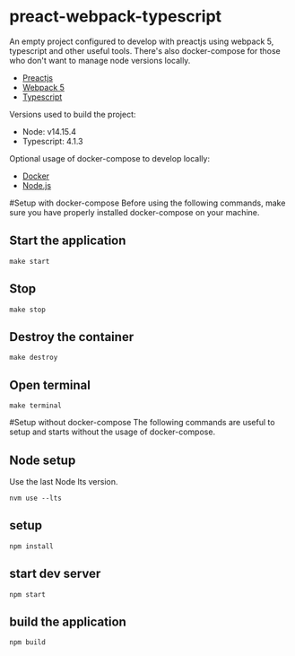 # preact-webpack-typescript
 An empty project configured to develop with preactjs using webpack 5, typescript and other useful tools.
 There's also docker-compose for those who don't want to manage node versions locally.

* [Preactjs](https://github.com/preactjs/preact)
* [Webpack 5](https://github.com/webpack/webpack)
* [Typescript](https://github.com/microsoft/TypeScript)

Versions used to build the project:
* Node: v14.15.4
* Typescript: 4.1.3

Optional usage of docker-compose to develop locally:
* [Docker](https://docs.docker.com/compose/)
* [Node.js](https://nodejs.org/)

#Setup with docker-compose
Before using the following commands,
make sure you have properly installed docker-compose on your machine.

## Start the application
```
make start
```

## Stop
```
make stop
```

## Destroy the container
```
make destroy
```

## Open terminal
```
make terminal
```

#Setup without docker-compose
The following commands are useful to setup and starts
without the usage of docker-compose.

## Node setup
Use the last Node lts version.
```
nvm use --lts
```

## setup
```
npm install
```

## start dev server
```
npm start
```

## build the application
```
npm build
```